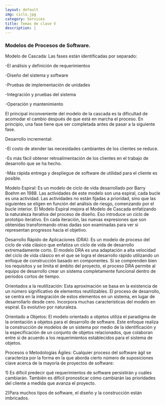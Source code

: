 ```yaml
---
layout: default
img: ciclo.jpg
category: Services
title: Temas de clase V
description: |
---
```

<h3>Modelos de Procesos de Software.</h3>
<p>Modelo de Cascada: Las fases están identificadas por separado:
<p>-El análisis y definición de requerimientos</p>
<p>-Diseño del sistema y software</p>
<p>-Pruebas de implementación de unidades</p>
<p>-Integración y pruebas del sistema</p>
<p>-Operación y mantenimiento</p>
El principal inconveniente del modelo de la cascada es la dificultad de acomodar el cambio después de que está en marcha el proceso. En principio, una fase tiene que ser completada antes de pasar a la siguiente fase.</p>

<p>Desarrollo incremental: 
<p>-El costo de atender las necesidades cambiantes de los clientes se reduce.</p>
<p>-Es más fácil obtener retroalimentación de los clientes en el trabajo de desarrollo que se ha hecho.</p>
<p>-Más rápida entrega y despliegue de software de utilidad para el cliente es posible.</p></p>
<p>Modelo Espiral: Es un modelo de ciclo de vida desarrollado por Barry Boehm en 1988. Las actividades de este modelo son una espiral, cada bucle es una actividad. Las actividades no están fijadas a prioridad, sino que las siguientes se eligen en función del análisis de riesgo, comenzando por el bucle interior. El Modelo Espiral mejora el Modelo de Cascada enfatizando la naturaleza iterativa del proceso de diseño. Eso introduce un ciclo de prototipo iterativo. En cada iteración, las nuevas expresiones que son obtenidas transformando otras dadas son examinadas para ver si representan progresos hacia el objetivo.</p>
<p>Desarrollo Rápido de Aplicaciones (DRA): Es un modelo de proceso del ciclo de vida clásico que enfatiza un ciclo de vida de desarrollo extremadamente corto. El modelo DRA es una adaptación a alta velocidad del ciclo de vida clásico en el que se logra el desarrollo rápido utilizando un enfoque de construcción basado en componentes. Si se comprenden bien los requisitos y se limita el ámbito del proyecto, el proceso DRA permite al equipo de desarrollo crear un sistema completamente funcional dentro de períodos cortos de tiempo.</p>
<p>Orientados a la reutilización: Esta aproximación se basa en la existencia de un número significativo de elementos reutilizables. El proceso de desarrollo, se centra en la integración de estos elementos en un sistema, en lugar de desarrollarlo desde cero. Incorpora muchas características del modelo en espiral. Es evolutivo por naturaleza.</p>
<p>Orientado a Objetos: El modelo orientado a objetos utiliza el paradigma de la orientación a objetos para el desarrollo de software. Este enfoque realiza la construcción de modelos de un sistema por medio de la identificación y la especificación de un conjunto de objetos relacionados, que colaboran entre si de acuerdo a los requerimientos establecidos para el sistema de objetos.</p>
<p>Procesos o Metodologías Ágiles: Cualquier proceso del software ágil se caracteriza por la forma en la que aborda cierto número de suposiciones clave acerca de la mayoría de proyectos de software:
<p>1) Es difícil predecir qué requerimientos de software persistirán y cuáles cambiarán. También es difícil pronosticar cómo cambiarán las prioridades del cliente a medida que avanza el proyecto.</p>
<p>2)Para muchos tipos de software, el diseño y la construcción están imbricados.</p></p>
